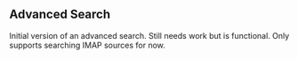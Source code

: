 ## Advanced Search

Initial version of an advanced search. Still needs work but is functional.
Only supports searching IMAP sources for now.
